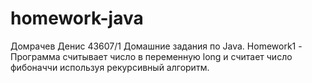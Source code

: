homework-java
=============
Домрачев Денис 43607/1 Домашние задания по Java.
Homework1 - Программа считывает число в переменную long и считает число фибоначчи используя рекурсивный алгоритм.